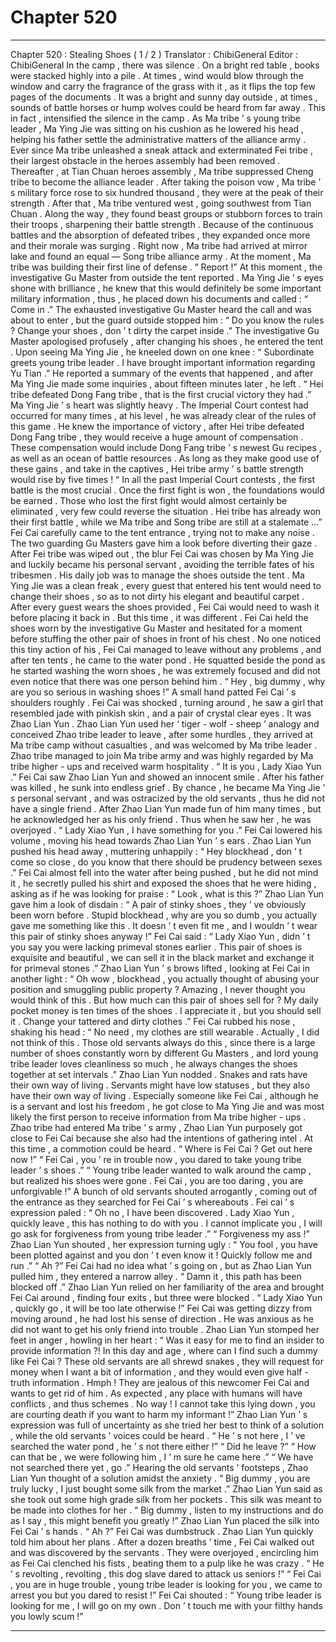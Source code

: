 
# Chapter 520


---

Chapter 520 : Stealing Shoes ( 1 / 2 )
Translator : ChibiGeneral Editor : ChibiGeneral
In the camp , there was silence .
On a bright red table , books were stacked highly into a pile .
At times , wind would blow through the window and carry the fragrance of the grass with it , as it flips the top few pages of the documents .
It was a bright and sunny day outside , at times , sounds of battle horses or hump wolves could be heard from far away .
This in fact , intensified the silence in the camp .
As Ma tribe ’ s young tribe leader , Ma Ying Jie was sitting on his cushion as he lowered his head , helping his father settle the administrative matters of the alliance army .
Ever since Ma tribe unleashed a sneak attack and exterminated Fei tribe , their largest obstacle in the heroes assembly had been removed .
Thereafter , at Tian Chuan heroes assembly , Ma tribe suppressed Cheng tribe to become the alliance leader . After taking the poison vow , Ma tribe ’ s military force rose to six hundred thousand , they were at the peak of their strength .
After that , Ma tribe ventured west , going southwest from Tian Chuan . Along the way , they found beast groups or stubborn forces to train their troops , sharpening their battle strength . Because of the continuous battles and the absorption of defeated tribes , they expanded once more and their morale was surging .
Right now , Ma tribe had arrived at mirror lake and found an equal — Song tribe alliance army .
At the moment , Ma tribe was building their first line of defense .
“ Report !” At this moment , the investigative Gu Master from outside the tent reported .
Ma Ying Jie ’ s eyes shone with brilliance , he knew that this would definitely be some important military information , thus , he placed down his documents and called : “ Come in .”
The exhausted investigative Gu Master heard the call and was about to enter , but the guard outside stopped him : “ Do you know the rules ? Change your shoes , don ’ t dirty the carpet inside .”
The investigative Gu Master apologised profusely , after changing his shoes , he entered the tent . Upon seeing Ma Ying Jie , he kneeled down on one knee : “ Subordinate greets young tribe leader . I have brought important information regarding Yu Tian .”
He reported a summary of the events that happened , and after Ma Ying Jie made some inquiries , about fifteen minutes later , he left .
“ Hei tribe defeated Dong Fang tribe , that is the first crucial victory they had .” Ma Ying Jie ’ s heart was slightly heavy .
The Imperial Court contest had occurred for many times , at his level , he was already clear of the rules of this game .
He knew the importance of victory , after Hei tribe defeated Dong Fang tribe , they would receive a huge amount of compensation . These compensation would include Dong Fang tribe ’ s newest Gu recipes , as well as an ocean of battle resources . As long as they make good use of these gains , and take in the captives , Hei tribe army ’ s battle strength would rise by five times !
“ In all the past Imperial Court contests , the first battle is the most crucial . Once the first fight is won , the foundations would be earned . Those who lost the first fight would almost certainly be eliminated , very few could reverse the situation . Hei tribe has already won their first battle , while we Ma tribe and Song tribe are still at a stalemate …”
Fei Cai carefully came to the tent entrance , trying not to make any noise .
The two guarding Gu Masters gave him a look before diverting their gaze .
After Fei tribe was wiped out , the blur Fei Cai was chosen by Ma Ying Jie and luckily became his personal servant , avoiding the terrible fates of his tribesmen .
His daily job was to manage the shoes outside the tent .
Ma Ying Jie was a clean freak , every guest that entered his tent would need to change their shoes , so as to not dirty his elegant and beautiful carpet .
After every guest wears the shoes provided , Fei Cai would need to wash it before placing it back in .
But this time , it was different .
Fei Cai held the shoes worn by the investigative Gu Master and hesitated for a moment before stuffing the other pair of shoes in front of his chest .
No one noticed this tiny action of his , Fei Cai managed to leave without any problems , and after ten tents , he came to the water pond .
He squatted beside the pond as he started washing the worn shoes , he was extremely focused and did not even notice that there was one person behind him .
“ Hey , big dummy , why are you so serious in washing shoes !” A small hand patted Fei Cai ’ s shoulders roughly .
Fei Cai was shocked , turning around , he saw a girl that resembled jade with pinkish skin , and a pair of crystal clear eyes . It was Zhao Lian Yun .
Zhao Lian Yun used her ‘ tiger - wolf - sheep ’ analogy and conceived Zhao tribe leader to leave , after some hurdles , they arrived at Ma tribe camp without casualties , and was welcomed by Ma tribe leader .
Zhao tribe managed to join Ma tribe army and was highly regarded by Ma tribe higher - ups and received warm hospitality .
“ It is you , Lady Xiao Yun .” Fei Cai saw Zhao Lian Yun and showed an innocent smile . After his father was killed , he sunk into endless grief . By chance , he became Ma Ying Jie ’ s personal servant , and was ostracized by the old servants , thus he did not have a single friend .
After Zhao Lian Yun made fun of him many times , but he acknowledged her as his only friend . Thus when he saw her , he was overjoyed .
“ Lady Xiao Yun , I have something for you .” Fei Cai lowered his volume , moving his head towards Zhao Lian Yun ’ s ears .
Zhao Lian Yun pushed his head away , muttering unhappily : “ Hey blockhead , don ’ t come so close , do you know that there should be prudency between sexes .”
Fei Cai almost fell into the water after being pushed , but he did not mind it , he secretly pulled his shirt and exposed the shoes that he were hiding , asking as if he was looking for praise : “ Look , what is this ?”
Zhao Lian Yun gave him a look of disdain : “ A pair of stinky shoes , they ’ ve obviously been worn before . Stupid blockhead , why are you so dumb , you actually gave me something like this . It doesn ’ t even fit me , and I wouldn ’ t wear this pair of stinky shoes anyway !”
Fei Cai said : “ Lady Xiao Yun , didn ’ t you say you were lacking primeval stones earlier . This pair of shoes is exquisite and beautiful , we can sell it in the black market and exchange it for primeval stones .”
Zhao Lian Yun ’ s brows lifted , looking at Fei Cai in another light : “ Oh wow , blockhead , you actually thought of abusing your position and smuggling public property ? Amazing , I never thought you would think of this . But how much can this pair of shoes sell for ? My daily pocket money is ten times of the shoes . I appreciate it , but you should sell it . Change your tattered and dirty clothes .”
Fei Cai rubbed his nose , shaking his head : “ No need , my clothes are still wearable . Actually , I did not think of this . Those old servants always do this , since there is a large number of shoes constantly worn by different Gu Masters , and lord young tribe leader loves cleanliness so much , he always changes the shoes together at set intervals .”
Zhao Lian Yun nodded .
Snakes and rats have their own way of living . Servants might have low statuses , but they also have their own way of living .
Especially someone like Fei Cai , although he is a servant and lost his freedom , he got close to Ma Ying Jie and was most likely the first person to receive information from Ma tribe higher - ups .
Zhao tribe had entered Ma tribe ’ s army , Zhao Lian Yun purposely got close to Fei Cai because she also had the intentions of gathering intel .
At this time , a commotion could be heard .
“ Where is Fei Cai ? Get out here now !”
“ Fei Cai , you ’ re in trouble now , you dared to take young tribe leader ’ s shoes .”
“ Young tribe leader wanted to walk around the camp , but realized his shoes were gone . Fei Cai , you are too daring , you are unforgivable !”
A bunch of old servants shouted arrogantly , coming out of the entrance as they searched for Fei Cai ’ s whereabouts .
Fei cai ’ s expression paled : “ Oh no , I have been discovered . Lady Xiao Yun , quickly leave , this has nothing to do with you . I cannot implicate you , I will go ask for forgiveness from young tribe leader .”
“ Forgiveness my ass !” Zhao Lian Yun shouted , her expression turning ugly : “ You fool , you have been plotted against and you don ’ t even know it ! Quickly follow me and run .”
“ Ah ?” Fei Cai had no idea what ’ s going on , but as Zhao Lian Yun pulled him , they entered a narrow alley .
“ Damn it , this path has been blocked off .” Zhao Lian Yun relied on her familiarity of the area and brought Fei Cai around , finding four exits , but three were blocked .
“ Lady Xiao Yun , quickly go , it will be too late otherwise !” Fei Cai was getting dizzy from moving around , he had lost his sense of direction . He was anxious as he did not want to get his only friend into trouble .
Zhao Lian Yun stomped her feet in anger , howling in her heart : “ Was it easy for me to find an insider to provide information ?! In this day and age , where can I find such a dummy like Fei Cai ? These old servants are all shrewd snakes , they will request for money when I want a bit of information , and they would even give half - truth information . Hmph ! They are jealous of this newcomer Fei Cai and wants to get rid of him . As expected , any place with humans will have conflicts , and thus schemes . No way ! I cannot take this lying down , you are courting death if you want to harm my informant !”
Zhao Lian Yun ’ s expression was full of uncertainty as she tried her best to think of a solution , while the old servants ’ voices could be heard .
“ He ’ s not here , I ’ ve searched the water pond , he ’ s not there either !”
“ Did he leave ?”
“ How can that be , we were following him , I ’ m sure he came here .”
“ We have not searched there yet , go .”
Hearing the old servants ’ footsteps , Zhao Lian Yun thought of a solution amidst the anxiety .
“ Big dummy , you are truly lucky , I just bought some silk from the market .” Zhao Lian Yun said as she took out some high grade silk from her pockets .
This silk was meant to be made into clothes for her .
“ Big dummy , listen to my instructions and do as I say , this might benefit you greatly !” Zhao Lian Yun placed the silk into Fei Cai ’ s hands .
“ Ah ?” Fei Cai was dumbstruck .
Zhao Lian Yun quickly told him about her plans .
After a dozen breaths ’ time , Fei Cai walked out and was discovered by the servants .
They were overjoyed , encircling him as Fei Cai clenched his fists , beating them to a pulp like he was crazy .
“ He ’ s revolting , revolting , this dog slave dared to attack us seniors !”
“ Fei Cai , you are in huge trouble , young tribe leader is looking for you , we came to arrest you but you dared to resist !”
Fei Cai shouted : “ Young tribe leader is looking for me , I will go on my own . Don ’ t touch me with your filthy hands you lowly scum !”

---

